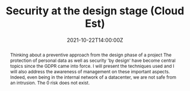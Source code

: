 ---
title: Security at the design stage (Cloud Est)

event: Cloud Est 2021
event_url: http://cloudest-event.fr/

location: Online

summary: Since the entry into force of the GDPR, the protection of personal data (PII) as well as security "by design" become central topics 
abstract: "Thinking about a preventive approach from the design phase of a project

The protection of personal data as well as security 'by design' have become central topics since the GDPR came into force.

I will present the techniques used and I will also address the awareness of management on these important aspects.

Indeed, even being in the internal network of a datacenter, we are not safe from an intrusion. The 0 risk does not exist."

date: "2021-10-22T14:00:00Z"
date_end: "2021-10-22T15:00:00Z"
all_day: false

publishDate: "2021-09-18T00:00:00Z"

authors: [David Aparicio]
tags: [Security]

featured: false

image:
  caption: 'Image credit: [**Slides**](../../talks/CloudEst2021_La_securite_des_la_conception.pdf)'
  focal_point: Right

links:
url_code: ""
url_pdf: ""
url_slides: "talks/CloudEst2021_La_securite_des_la_conception.pdf"
url_video: ""

slides: ""
projects: []
---